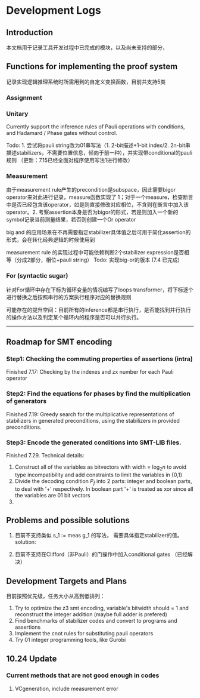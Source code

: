 # Development Logs 

## Introduction
本文档用于记录工具开发过程中已完成的模块，以及尚未支持的部分，


## Functions for implementing the proof system
记录实现逻辑推理系统时所需用到的自定义变换函数，目前共支持5类
### Assignment

### Unitary
Currently support the inference rules of Pauli operations with conditions, and Hadamard / Phase gates without control. 

Todo: 1. 尝试将pauli string改为01串写法（1. 2-bit描述+1-bit index/2. 2n-bit串描述stabilizers，不需要位置信息，倾向于前一种），并实现带conditional的pauli 规则 （更新：7.15已经全面对程序使用写法1进行修改）
### Measurement
由于measurement rule产生的precondition是subspace，因此需要bigor operator来对此进行记录，measure函数实现了 1；对于一个measure，检查断言中是否已经包含该operator，如是则直接修改对应相位，不含则在断言中加入该operator。2. 考察assertion本身是否为bigor的形式，若是则加入一个新的symbol记录当前测量结果，若否则创建一个Or operator

big and 的应用场景在不再需要指定stabilizer具体值之后可用于简化assertion的形式，会在转化经典逻辑的时候使用到

measurement rule 的实现过程中可能依赖判断2个stabilizer expression是否相等（分成2部分，相位+pauli string）
Todo: 实现big-or的版本 (7.4 已完成) 

### For (syntactic sugar)
针对For循环中存在下标为循环变量的情况编写了loops transformer，将下标逐个进行替换之后按照串行的方案执行程序对应的替换规则

可能存在的提升空间：目前所有的inference都是串行执行，是否能找到并行执行的操作方法以及判定某个循环内的程序是否可以并行执行。

---------------------

## Roadmap for SMT encoding

### Step1: Checking the commuting properties of assertions (intra)
Finished 7.17: Checking by the indexes and zx number for each Pauli operator
### Step2: Find the equations for phases by find the multiplication of generators
Finished 7.19: Greedy search for the multiplicative representations of stabilizers in generated preconditions, using the stabilizers in provided preconditions. 
### Step3: Encode the generated conditions into SMT-LIB files. 
Finished 7.29. 
Technical details: 
1. Construct all of the variables as bitvectors with width = $\log_2 n$ to avoid type incompatibility and add constraints to limit the variables in \{0,1\}
2. Divide the decoding condition $P_f$ into 2 parts: integer and boolean parts, to deal with '+' respectively. In boolean part '+' is treated as xor since all the variables are 01 bit vectors
3. 
## Problems and possible solutions 
1. 目前不支持类似 s_1 := meas g_1 的写法， 需要具体指定stabilizer的值。solution: 

2. 目前不支持在Clifford（非Pauli）的门操作中加入conditional gates （已经解决）

## Development Targets and Plans

目前按照优先级，任务大小从高到低排列：
1. Try to optimize the z3 smt encoding, variable's bitwidth should = 1 and reconstruct the integer addition (maybe full adder is prefered)
2. Find benchmarks of stabilizer codes and convert to programs and assertions 
3. Implement the cnot rules for substituting pauli operators
4. Try 01 integer programming tools, like Gurobi







## 10.24 Update 

### Current methods that are not good enough in codes
1. VCgeneration, include measurement error